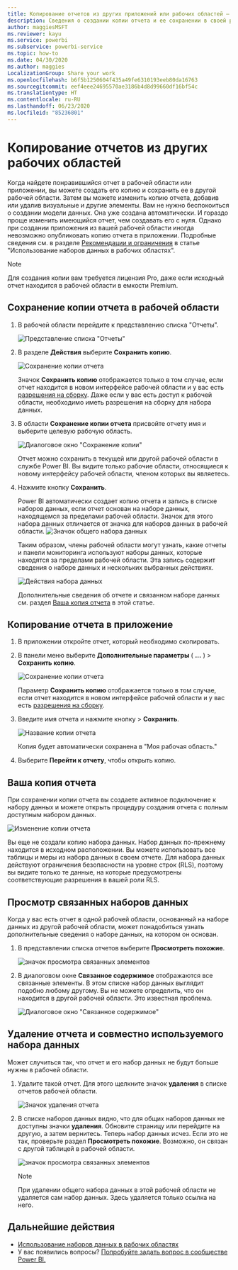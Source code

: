 ```yaml
---
title: Копирование отчетов из других приложений или рабочих областей — Power BI
description: Сведения о создании копии отчета и ее сохранении в своей рабочей области.
author: maggiesMSFT
ms.reviewer: kayu
ms.service: powerbi
ms.subservice: powerbi-service
ms.topic: how-to
ms.date: 04/30/2020
ms.author: maggies
LocalizationGroup: Share your work
ms.openlocfilehash: b6f5b1250604f435a49fe6310193eeb80da16763
ms.sourcegitcommit: eef4eee24695570ae3186b4d8d99660df16bf54c
ms.translationtype: HT
ms.contentlocale: ru-RU
ms.lasthandoff: 06/23/2020
ms.locfileid: "85236801"
---
```

# <a name="copy-reports-from-other-workspaces"></a>Копирование отчетов из других рабочих областей

Когда найдете понравившийся отчет в рабочей области или приложении, вы можете создать его копию и сохранить ее в другой рабочей области. Затем вы можете изменить копию отчета, добавив или удалив визуальные и другие элементы. Вам не нужно беспокоиться о создании модели данных. Она уже создана автоматически. И гораздо проще изменить имеющийся отчет, чем создавать его с нуля. Однако при создании приложения из вашей рабочей области иногда невозможно опубликовать копию отчета в приложении. Подробные сведения см. в разделе [Рекомендации и ограничения](service-datasets-across-workspaces.md#considerations-and-limitations) в статье "Использование наборов данных в рабочих областях".

> [!NOTE]
> Для создания копии вам требуется лицензия Pro, даже если исходный отчет находится в рабочей области в емкости Premium.

## <a name="save-a-copy-of-a-report-in-a-workspace"></a>Сохранение копии отчета в рабочей области

1. В рабочей области перейдите к представлению списка "Отчеты".

    ![Представление списка "Отчеты"](media/service-datasets-copy-reports/power-bi-report-list-view.png)

1. В разделе **Действия** выберите **Сохранить копию**.

    ![Сохранение копии отчета](media/service-datasets-copy-reports/power-bi-dataset-save-report-copy.png)

    Значок **Сохранить копию** отображается только в том случае, если отчет находится в новом интерфейсе рабочей области и у вас есть [разрешения на сборку](service-datasets-build-permissions.md). Даже если у вас есть доступ к рабочей области, необходимо иметь разрешения на сборку для набора данных.

3. В области **Сохранение копии отчета** присвойте отчету имя и выберите целевую рабочую область.

    ![Диалоговое окно "Сохранение копии"](media/service-datasets-copy-reports/power-bi-dataset-save-report.png)

    Отчет можно сохранить в текущей или другой рабочей области в службе Power BI. Вы видите только рабочие области, относящиеся к новому интерфейсу рабочей области, членом которых вы являетесь. 
  
4. Нажмите кнопку **Сохранить**.

    Power BI автоматически создает копию отчета и запись в списке наборов данных, если отчет основан на наборе данных, находящемся за пределами рабочей области. Значок для этого набора данных отличается от значка для наборов данных в рабочей области. ![Значок общего набора данных](media/service-datasets-discover-across-workspaces/power-bi-shared-dataset-icon.png)
    
    Таким образом, члены рабочей области могут узнать, какие отчеты и панели мониторинга используют наборы данных, которые находятся за пределами рабочей области. Эта запись содержит сведения о наборе данных и нескольких выбранных действиях.

    ![Действия набора данных](media/service-datasets-across-workspaces/power-bi-dataset-actions.png)

    Дополнительные сведения об отчете и связанном наборе данных см. раздел [Ваша копия отчета](#your-copy-of-the-report) в этой статье.

## <a name="copy-a-report-in-an-app"></a>Копирование отчета в приложение

1. В приложении откройте отчет, который необходимо скопировать.
2. В панели меню выберите **Дополнительные параметры** ( **...** ) > **Сохранить копию**.

    ![Сохранение копии отчета](media/service-datasets-copy-reports/power-bi-save-copy.png)

    Параметр **Сохранить копию** отображается только в том случае, если отчет находится в новом интерфейсе рабочей области и у вас есть [разрешения на сборку](service-datasets-build-permissions.md).

3. Введите имя отчета и нажмите кнопку > **Сохранить**.

    ![Название копии отчета](media/service-datasets-copy-reports/power-bi-save-report-from-app.png)

    Копия будет автоматически сохранена в "Моя рабочая область."

4. Выберите **Перейти к отчету**, чтобы открыть копию.

## <a name="your-copy-of-the-report"></a>Ваша копия отчета

При сохранении копии отчета вы создаете активное подключение к набору данных и можете открыть процедуру создания отчета с полным доступным набором данных. 

![Изменение копии отчета](media/service-datasets-copy-reports/power-bi-edit-report-copy.png)

Вы еще не создали копию набора данных. Набор данных по-прежнему находится в исходном расположении. Вы можете использовать все таблицы и меры из набора данных в своем отчете. Для набора данных действуют ограничения безопасности на уровне строк (RLS), поэтому вы видите только те данные, на которые предусмотрены соответствующие разрешения в вашей роли RLS.

## <a name="view-related-datasets"></a>Просмотр связанных наборов данных

Когда у вас есть отчет в одной рабочей области, основанный на наборе данных из другой рабочей области, может понадобиться узнать дополнительные сведения о наборе данных, на котором он основан.

1. В представлении списка отчетов выберите **Просмотреть похожие**.

    ![значок просмотра связанных элементов](media/service-datasets-copy-reports/power-bi-dataset-view-related.png)

1. В диалоговом окне **Связанное содержимое** отображаются все связанные элементы. В этом списке набор данных выглядит подобно любому другому. Вы не можете определить, что он находится в другой рабочей области. Это известная проблема.
 
    ![Диалоговое окно "Связанное содержимое"](media/service-datasets-copy-reports/power-bi-dataset-related.png)

## <a name="delete-a-report-and-its-shared-dataset"></a>Удаление отчета и совместно используемого набора данных

Может случиться так, что отчет и его набор данных не будут больше нужны в рабочей области.

1. Удалите такой отчет. Для этого щелкните значок **удаления** в списке отчетов рабочей области.

    ![Значок удаления отчета](media/service-datasets-across-workspaces/power-bi-datasets-delete-report.png)

2. В списке наборов данных видно, что для общих наборов данных не доступны значки **удаления**. Обновите страницу или перейдите на другую, а затем вернитесь. Теперь набор данных исчез. Если это не так, проверьте раздел **Просмотреть похожие**. Возможно, он связан с другой таблицей в рабочей области.

    ![значок просмотра связанных элементов](media/service-datasets-across-workspaces/power-bi-dataset-view-related-icon.png)

    > [!NOTE]
    > При удалении общего набора данных в этой рабочей области не удаляется сам набор данных. Здесь удаляется только ссылка на него.


## <a name="next-steps"></a>Дальнейшие действия

- [Использование наборов данных в рабочих областях](service-datasets-across-workspaces.md)
- У вас появились вопросы? [Попробуйте задать вопрос в сообществе Power BI.](https://community.powerbi.com/)
